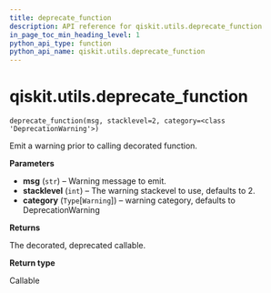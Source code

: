 ```yaml
---
title: deprecate_function
description: API reference for qiskit.utils.deprecate_function
in_page_toc_min_heading_level: 1
python_api_type: function
python_api_name: qiskit.utils.deprecate_function
---
```


# qiskit.utils.deprecate\_function

<span id="qiskit.utils.deprecate_function" />

`deprecate_function(msg, stacklevel=2, category=<class 'DeprecationWarning'>)`

Emit a warning prior to calling decorated function.

**Parameters**

*   **msg** (`str`) – Warning message to emit.
*   **stacklevel** (`int`) – The warning stackevel to use, defaults to 2.
*   **category** (`Type`\[`Warning`]) – warning category, defaults to DeprecationWarning

**Returns**

The decorated, deprecated callable.

**Return type**

Callable

